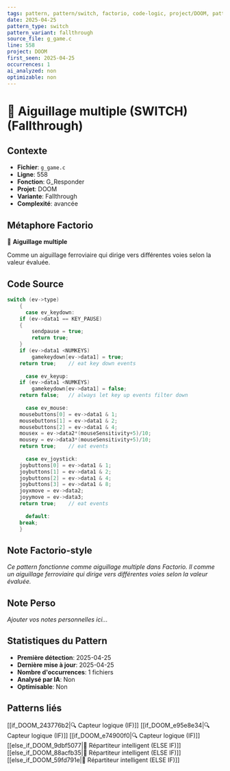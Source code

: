 ```yaml
---
tags: pattern, pattern/switch, factorio, code-logic, project/DOOM, pattern/variant/fallthrough
date: 2025-04-25
pattern_type: switch
pattern_variant: fallthrough
source_file: g_game.c
line: 558
project: DOOM
first_seen: 2025-04-25
occurrences: 1
ai_analyzed: non
optimizable: non
---
```


# 🔀 Aiguillage multiple (SWITCH) (Fallthrough)

## Contexte
- **Fichier**: `g_game.c`
- **Ligne**: 558
- **Fonction**: G_Responder
- **Projet**: DOOM
- **Variante**: Fallthrough
- **Complexité**: avancée

## Métaphore Factorio
🔀 **Aiguillage multiple**

Comme un aiguillage ferroviaire qui dirige vers différentes voies selon la valeur évaluée.

## Code Source
```c
switch (ev->type) 
    { 
      case ev_keydown: 
	if (ev->data1 == KEY_PAUSE) 
	{ 
	    sendpause = true; 
	    return true; 
	} 
	if (ev->data1 <NUMKEYS) 
	    gamekeydown[ev->data1] = true; 
	return true;    // eat key down events 
 
      case ev_keyup: 
	if (ev->data1 <NUMKEYS) 
	    gamekeydown[ev->data1] = false; 
	return false;   // always let key up events filter down 
		 
      case ev_mouse: 
	mousebuttons[0] = ev->data1 & 1; 
	mousebuttons[1] = ev->data1 & 2; 
	mousebuttons[2] = ev->data1 & 4; 
	mousex = ev->data2*(mouseSensitivity+5)/10; 
	mousey = ev->data3*(mouseSensitivity+5)/10; 
	return true;    // eat events 
 
      case ev_joystick: 
	joybuttons[0] = ev->data1 & 1; 
	joybuttons[1] = ev->data1 & 2; 
	joybuttons[2] = ev->data1 & 4; 
	joybuttons[3] = ev->data1 & 8; 
	joyxmove = ev->data2; 
	joyymove = ev->data3; 
	return true;    // eat events 
 
      default: 
	break; 
    }
```

## Note Factorio-style
*Ce pattern fonctionne comme aiguillage multiple dans Factorio. Il comme un aiguillage ferroviaire qui dirige vers différentes voies selon la valeur évaluée.*

## Note Perso
*Ajouter vos notes personnelles ici...*

## Statistiques du Pattern
- **Première détection**: 2025-04-25
- **Dernière mise à jour**: 2025-04-25
- **Nombre d'occurrences**: 1 fichiers
- **Analysé par IA**: Non
- **Optimisable**: Non

## Patterns liés
[[if_DOOM_243776b2|🔍 Capteur logique (IF)]]
[[if_DOOM_e95e8e34|🔍 Capteur logique (IF)]]
[[if_DOOM_e74900f0|🔍 Capteur logique (IF)]]
[[else_if_DOOM_9dbf5077|🔄 Répartiteur intelligent (ELSE IF)]]
[[else_if_DOOM_88acfb35|🔄 Répartiteur intelligent (ELSE IF)]]
[[else_if_DOOM_59fd791e|🔄 Répartiteur intelligent (ELSE IF)]]
